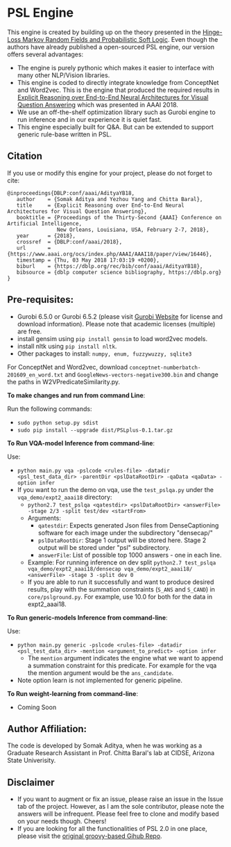 # PSL Engine

  This engine is created by building up on the theory presented in the [Hinge-Loss Markov Random Fields and Probabilistic Soft Logic](https://arxiv.org/abs/1505.04406). Even though
  the authors have already published a open-sourced PSL engine, our version offers several advantages:
  - The engine is purely pythonic which makes it easier to interface with many other NLP/Vision libraries.
  - This engine is coded to directly integrate knowledge from ConceptNet and Word2vec. This is the engine that produced the required results in
  [Explicit Reasoning over End-to-End Neural Architectures for Visual Question Answering](https://arxiv.org/abs/1803.08896) which was presented
  in AAAI 2018.
  - We use an off-the-shelf optimization library such as Gurobi engine to run inference and in our experience it is quiet fast.
  - This engine especially built for Q&A. But can be extended to support generic rule-base written in PSL.


## Citation

   If you use or modify this engine for your project, please do not forget to cite:
   ```
   @inproceedings{DBLP:conf/aaai/AdityaYB18,
      author    = {Somak Aditya and Yezhou Yang and Chitta Baral},
      title     = {Explicit Reasoning over End-to-End Neural Architectures for Visual Question Answering},
      booktitle = {Proceedings of the Thirty-Second {AAAI} Conference on Artificial Intelligence,
                   New Orleans, Louisiana, USA, February 2-7, 2018},
      year      = {2018},
      crossref  = {DBLP:conf/aaai/2018},
      url       = {https://www.aaai.org/ocs/index.php/AAAI/AAAI18/paper/view/16446},
      timestamp = {Thu, 03 May 2018 17:03:19 +0200},
      biburl    = {https://dblp.org/rec/bib/conf/aaai/AdityaYB18},
      bibsource = {dblp computer science bibliography, https://dblp.org}
   }
   ```

## Pre-requisites:
   - Gurobi 6.5.0 or Gurobi 6.5.2 (please visit [Gurobi Website](http://www.gurobi.com/academia/for-universities) for license and download information). Please
    note that academic licenses (multiple) are free.
   - install gensim using `pip install gensim` to load word2vec models.
   - install nltk using `pip install nltk`.
   - Other packages to install: `numpy, enum, fuzzywuzzy, sqlite3`

   For ConceptNet and Word2vec, download `conceptnet-numberbatch-201609_en_word.txt` and `GoogleNews-vectors-negative300.bin` and change the paths
   in W2VPredicateSimilarity.py.



**To make changes and run from command Line**:

  Run the following commands:
   - `sudo python setup.py sdist`
   - `sudo pip install --upgrade dist/PSLplus-0.1.tar.gz`

**To Run VQA-model Inference from command-line**:

Use:
   - `python main.py vqa -pslcode <rules-file> -datadir <psl_test_data_dir> -parentDir <pslDataRootDir> -qaData <qaData> -option infer`
   - If you want to run the demo on vqa, use the `test_pslqa.py` under the `vqa_demo/expt2_aaai18` directory:
        - `python2.7 test_pslqa <qatestdir> <pslDataRootDir> <answerFile> -stage 2/3 -split test/dev <startFrom>`
        - Arguments: 
          - `qatestdir`: Expects generated Json files from DenseCaptioning software for each image under the subdirectory "densecap/"
          - `pslDataRootDir`: Stage 1 output will be stored here. Stage 2 output will be stored
under "psl" subdirectory.
          - `answerFile`: List of possible top 1000 answers - one in each line.
        - Example: For running inference on dev split `python2.7 test_pslqa vqa_demo/expt2_aaai18/densecap vqa_demo/expt2_aaai18/ <answerFile> -stage 3 -split dev 0`
        - If you are able to run it successfully and want to produce desired results, play with the summation constraints (`S_ANS` and `S_CAND`) in `core/pslground.py`. For example, use
        10.0 for both for the data in expt2_aaai18.

**To Run generic-models Inference from command-line**:

Use:
   - `python main.py generic -pslcode <rules-file> -datadir <psl_test_data_dir> -mention <argument_to_predict> -option infer`
        - The `mention` argument indicates the engine what we want to append a summation constraint for this predicate. For example for the
        vqa the mention argument would be the `ans_candidate`.
   - Note option learn is not implemented for generic pipeline.


**To Run weight-learning from command-line**:
   - Coming Soon

## Author Affiliation:

 The code is developed by Somak Aditya, when he was working as a Graduate Research Assistant in Prof. Chitta Baral's lab
 at CIDSE, Arizona State Univerisity.
 
## Disclaimer

   - If you want to augment or fix an issue, please raise an issue in the Issue tab of the project. However, as I am the sole contributor, please note the answers will be infrequent.
   Please feel free to clone and modify based on your needs though. Cheers!
   - If you are looking for all the functionalities of PSL 2.0 in one place, please visit the [original groovy-based Gihub Repo](https://github.com/linqs/psl).


